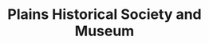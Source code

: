 ---
layout: repo
title: "Plains Historical Society and Museum"
id: 11422
permalink: repos/11422/
---